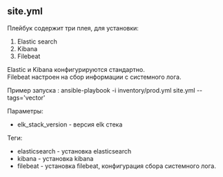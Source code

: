 
## site.yml

Плейбук содержит три плея, для установки:
1. Elastic search
2. Kibana
3. Filebeat

Elastic и Kibana конфигурируются стандартно.  
Filebeat настроен на сбор информации с системного лога.

Пример запуска : ansible-playbook -i inventory/prod.yml site.yml --tags='vector'  

Параметры: 
* elk_stack_version - версия elk стека

Теги:  
* elasticsearch - установка elasticsearch
* kibana - установка kibana
* filebeat - установка filebeat, конфигурация сбора системного лога.

